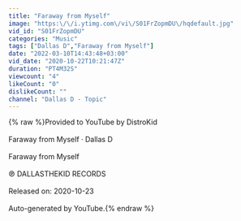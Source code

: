 ```yaml
---
title: "Faraway from Myself"
image: "https:\/\/i.ytimg.com\/vi\/S01FrZopmDU\/hqdefault.jpg"
vid_id: "S01FrZopmDU"
categories: "Music"
tags: ["Dallas D","Faraway from Myself"]
date: "2022-03-10T14:43:48+03:00"
vid_date: "2020-10-22T10:21:47Z"
duration: "PT4M32S"
viewcount: "4"
likeCount: "0"
dislikeCount: ""
channel: "Dallas D - Topic"
---
```

{% raw %}Provided to YouTube by DistroKid<br /><br />Faraway from Myself · Dallas D<br /><br />Faraway from Myself<br /><br />℗ DALLASTHEKID RECORDS<br /><br />Released on: 2020-10-23<br /><br />Auto-generated by YouTube.{% endraw %}
